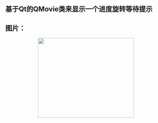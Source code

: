 ## 基于Qt的QMovie类来显示一个进度旋转等待提示  


##  图片：

<div align=center>
<img src="https://github.com/zhaoyuRobotics/QT/blob/Qss/Gif/Progress.gif" width="300" height="250" align=center/>
</div>
